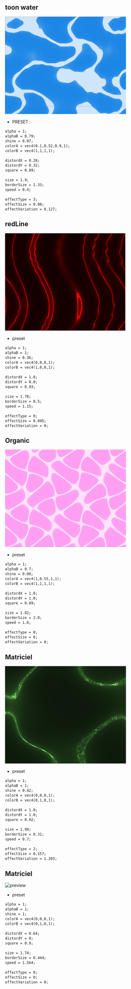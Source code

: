 ## toon water
![preview](https://github.com/jejegraille/Godot/blob/master/shader/amazingFluide/preview/toonWater.gif)
- PRESET : 
```
alpha = 1;
alphaB = 0.79;
shine = 0.07;
colorA = vec4(0.1,0.52,0.9,1);
colorB = vec4(1,1,1,1);

distordX = 0.28;
distordY = 0.32;
square = 0.89;

size = 1.9;
borderSize = 1.33;
speed = 0.4;

effectType = 3;
effectSize = 0.08;
effectVariation = 0.127;
```
## redLine
![preview](https://github.com/jejegraille/Godot/blob/master/shader/amazingFluide/preview/redLine.gif)
- preset
```
alpha = 1;
alphaB = 1;
shine = 0.36;
colorA = vec4(0,0,0,1);
colorB = vec4(1,0,0,1);

distordX = 1.0;
distordY = 0.0;
square = 0.93;

size = 1.78;
borderSize = 0.5;
speed = 1.15;

effectType = 0;
effectSize = 0.045;
effectVariation = 0;
```
## Organic
![preview](https://github.com/jejegraille/Godot/blob/master/shader/amazingFluide/preview/organic.gif)
- preset
```
alpha = 1;
alphaB = 0.7;
shine = 0.08;
colorA = vec4(1,0.55,1,1);
colorB = vec4(1,1,1,1);

distordX = 1.0;
distordY = 1.0;
square = 0.89;

size = 1.82;
borderSize = 2.0;
speed = 1.6;

effectType = 0;
effectSize = 0;
effectVariation = 0;
```
## Matriciel
![preview](https://github.com/jejegraille/Godot/blob/master/shader/amazingFluide/preview/matriciel.gif)
- preset
```
alpha = 1;
alphaB = 1;
shine = 0.42;
colorA = vec4(0,0,0,1);
colorB = vec4(0,1,0,1);

distordX = 1.0;
distordY = 1.0;
square = 0.92;

size = 1.99;
borderSize = 0.31;
speed = 0.7;

effectType = 2;
effectSize = 0.157;
effectVariation = 1.203;
```

## Matriciel
![preview](https://github.com/jejegraille/Godot/blob/master/shader/amazingFluide/preview/sensual.gif)
- preset
```
alpha = 1;
alphaB = 1;
shine = 1;
colorA = vec4(0,0,0,1);
colorB = vec4(0,1,0,1);

distordX = 0.64;
distordY = 0;
square = 0.9;

size = 1.74;
borderSize = 0.444;
speed = 1.564;

effectType = 0;
effectSize = 0;
effectVariation = 0;
```

